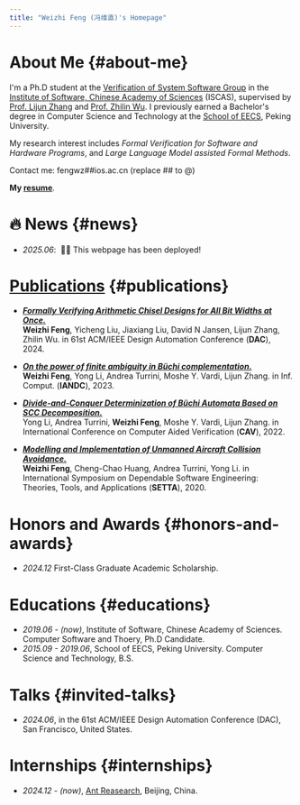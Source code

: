 ```yaml
---
title: "Weizhi Feng (冯维直)'s Homepage"
---
```


# About Me {#about-me}

I'm a Ph.D student at the [Verification of System Software Group](https://versys.ios.ac.cn/) in the [Institute of Software, Chinese Academy of Sciences](https://www.iscas.ac.cn) (ISCAS), supervised by [Prof. Lijun Zhang](https://tis.ios.ac.cn/people/lijun-zhang/) and [Prof. Zhilin Wu](https://lcs.ios.ac.cn/~wuzl/). I previously earned a Bachelor's degree in Computer Science and Technology at the [School of EECS](https://eecs.pku.edu.cn/), Peking University. 


My research interest includes *Formal Verification for Software and Hardware Programs*, and *Large Language Model assisted Formal Methods*.

Contact me: fengwz##ios.ac.cn (replace ## to @)

**My [resume](files/WeizhiFengCV.pdf)**.

# 🔥 News {#news}
- *2025.06*: &nbsp;🎉🎉 This webpage has been deployed! 
<!-- - *2022.02*: &nbsp;🎉🎉 Lorem ipsum dolor sit amet, consectetur adipiscing elit. Vivamus ornare aliquet ipsum, ac tempus justo dapibus sit amet.  -->


# [Publications](https://dblp.org/pid/278/3051.html) {#publications}

- ***[Formally Verifying Arithmetic Chisel Designs for All Bit Widths at Once.](https://dl.acm.org/doi/10.1145/3649329.3657311)*** <br>
  **Weizhi Feng**, Yicheng Liu, Jiaxiang Liu, David N Jansen, Lijun Zhang, Zhilin Wu.
  in 61st ACM/IEEE Design Automation Conference (**DAC**), 2024. <br>
  <!-- <a href="https://arxiv.org/abs/2304.08485" class="no-trailing-icon"><img src="https://img.shields.io/badge/arXiv-2304.08485-b31b1b.svg?style=flat-square" alt="Arxiv-2304.08485"/></a><a href="https://github.com/haotian-liu/LLaVA" class="no-trailing-icon"><img alt="GitHub Repo stars" src="https://img.shields.io/github/stars/haotian-liu/LLaVA?style=flat-square&logo=github&label=GitHub%20Stars&labelColor=black"></a> -->

- ***[On the power of finite ambiguity in Büchi complementation.](https://www.sciencedirect.com/science/article/abs/pii/S0890540123000330)*** <br>
  **Weizhi Feng**, Yong Li, Andrea Turrini, Moshe Y. Vardi, Lijun Zhang.
  in Inf. Comput. (**IANDC**), 2023. <br>

- ***[Divide-and-Conquer Determinization of Büchi Automata Based on SCC Decomposition.](https://arxiv.org/abs/2206.13739)*** <br>
  Yong Li, Andrea Turrini, **Weizhi Feng**, Moshe Y. Vardi, Lijun Zhang.
  in International Conference on Computer Aided Verification (**CAV**), 2022. <br>

- ***[Modelling and Implementation of Unmanned Aircraft Collision Avoidance.](https://link.springer.com/chapter/10.1007/978-3-030-62822-2_4)*** <br>
  **Weizhi Feng**, Cheng-Chao Huang, Andrea Turrini, Yong Li.
  in International Symposium on Dependable Software Engineering: Theories, Tools, and Applications (**SETTA**), 2020. <br>

# Honors and Awards {#honors-and-awards}
- *2024.12* First-Class Graduate Academic Scholarship. 

# Educations {#educations}
- *2019.06 - (now)*, Institute of Software, Chinese Academy of Sciences. Computer Software and Thoery, Ph.D Candidate. 
- *2015.09 - 2019.06*, School of EECS, Peking University. Computer Science and Technology, B.S.

# Talks {#invited-talks}
- *2024.06*, in the 61st ACM/IEEE Design Automation Conference (DAC), San Francisco, United States.

# Internships {#internships}
- *2024.12 - (now)*, [Ant Reasearch](https://www.antresearch.com/), Beijing, China.
